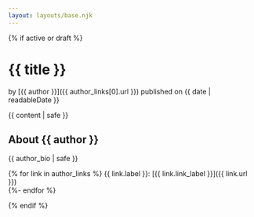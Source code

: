 ```yaml
---
layout: layouts/base.njk
---
```

{% if active or draft %}
# {{ title }}

by [{{ author }}]({{ author_links[0].url }}) published on <time datetime="{{ date | htmlDateString }}">{{ date | readableDate }}</time> 

{{ content | safe }}

## About {{ author }}

{{ author_bio | safe }}

{% for link in author_links %}
  {{ link.label }}: [{{ link.link_label }}]({{ link.url }})   
{%- endfor %}
<!-- 
## More articles

{% assign previousPost = collections.advent2022 | getPreviousCollectionItem: page %}
{% assign nextPost = collections.advent2022 | getNextCollectionItem: page %}

<nav aria-label="Select next or previous entry">
<ol class="page-nav">
{% if previousPost %}
<li class="page-nav__item page-nav__item--prev">
<a class="page-nav__link page-nav__link--prev" href="{{ previousPost.url }}">
<div class="page-nav__label">Previous day ({{ previousPost.data.date | dayDate }})</div>
{{ previousPost.data.title }}
</a>
</li>
{% endif %}

{% if nextPost and nextPost.data.active%}
<li class="page-nav__item page-nav__item--next">
<a class="page-nav__link page-nav__link--next" href="{{ nextPost.url }}">
<div class="page-nav__label">Next day {{ nextPost.data.date | dayDate }}</div>
{{ nextPost.data.title }}
</a>
</li>
{% endif %}
</ol>
</nav> -->

{% endif %}

